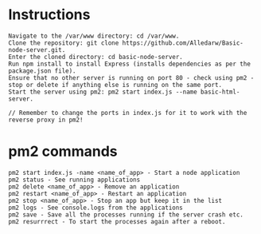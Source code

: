 # Instructions
    
    Navigate to the /var/www directory: cd /var/www.
    Clone the repository: git clone https://github.com/Alledarw/Basic-node-server.git.
    Enter the cloned directory: cd basic-node-server.
    Run npm install to install Express (installs dependencies as per the package.json file).
    Ensure that no other server is running on port 80 - check using pm2 - stop or delete if anything else is running on the same port.
    Start the server using pm2: pm2 start index.js --name basic-html-server.

    // Remember to change the ports in index.js for it to work with the reverse proxy in pm2!

  # pm2 commands

    pm2 start index.js -name <name_of_app> - Start a node application
    pm2 status - See running applications
    pm2 delete <name_of_app> - Remove an application
    pm2 restart <name_of_app> - Restart an application
    pm2 stop <name_of_app> - Stop an app but keep it in the list
    pm2 logs - See console.logs from the applications
    pm2 save - Save all the processes running if the server crash etc.
    pm2 resurrrect - To start the processes again after a reboot.


